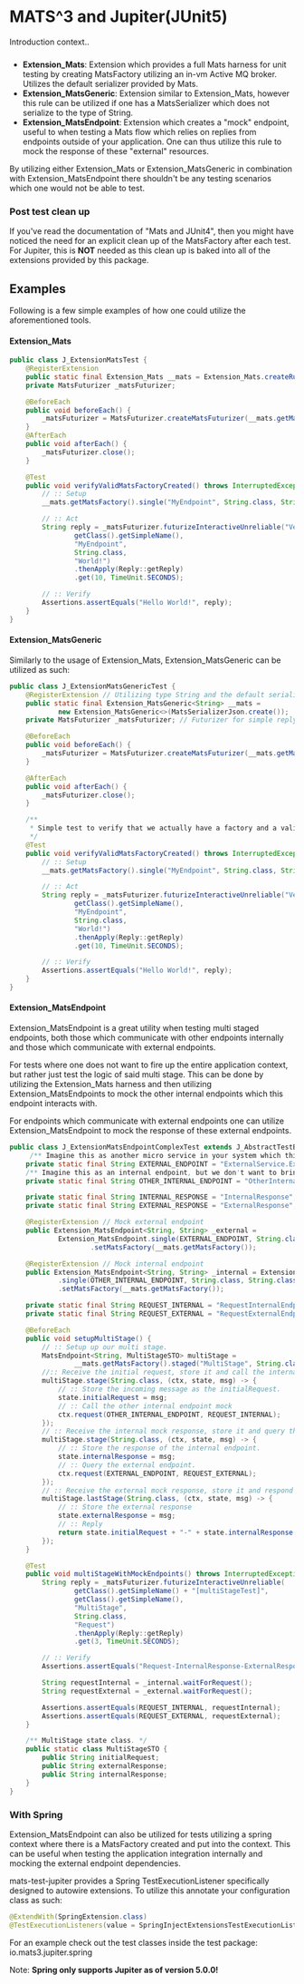 # MATS^3 and Jupiter(JUnit5)

Introduction context..

### 
* **Extension_Mats**: Extension which provides a full Mats harness for unit testing by creating MatsFactory utilizing an
in-vm Active MQ broker. Utilizes the default serializer provided by Mats.
* **Extension_MatsGeneric**: Extension similar to Extension_Mats, however this rule can be utilized if one has a MatsSerializer
which does not serialize to the type of String.
* **Extension_MatsEndpoint**: Extension which creates a "mock" endpoint, useful to when testing a Mats flow which relies on
replies from endpoints outside of your application. One can thus utilize this rule to mock the response of these 
"external" resources.

By utilizing either Extension_Mats or Extension_MatsGeneric in combination with Extension_MatsEndpoint there shouldn't 
be any testing scenarios which one would not be able to test. 

### Post test clean up
If you've read the documentation of "Mats and JUnit4", then you might have noticed the need for an explicit clean up of the
MatsFactory after each test. For Jupiter, this is **NOT** needed as this clean up is baked into all of
the extensions provided by this package.

## Examples
Following is a few simple examples of how one could utilize the aforementioned tools.

#### Extension_Mats

```java
public class J_ExtensionMatsTest {
    @RegisterExtension
    public static final Extension_Mats __mats = Extension_Mats.createRule();
    private MatsFuturizer _matsFuturizer;

    @BeforeEach
    public void beforeEach() {
        _matsFuturizer = MatsFuturizer.createMatsFuturizer(__mats.getMatsFactory(), this.getClass().getSimpleName());
    }
    @AfterEach
    public void afterEach() {
        _matsFuturizer.close();
    }

    @Test
    public void verifyValidMatsFactoryCreated() throws InterruptedException, ExecutionException, TimeoutException {
        // :: Setup
        __mats.getMatsFactory().single("MyEndpoint", String.class, String.class, (ctx, msg) -> "Hello " + msg);

        // :: Act
        String reply = _matsFuturizer.futurizeInteractiveUnreliable("VerifyValidMatsFactory",
                getClass().getSimpleName(),
                "MyEndpoint",
                String.class,
                "World!")
                .thenApply(Reply::getReply)
                .get(10, TimeUnit.SECONDS);

        // :: Verify
        Assertions.assertEquals("Hello World!", reply);
    }
}
```
#### Extension_MatsGeneric
Similarly to the usage of Extension_Mats, Extension_MatsGeneric can be utilized as such:
```java
public class J_ExtensionMatsGenericTest {
    @RegisterExtension // Utilizing type String and the default serializer, simply because I did not have another serializer implemented.
    public static final Extension_MatsGeneric<String> __mats =
            new Extension_MatsGeneric<>(MatsSerializerJson.create());
    private MatsFuturizer _matsFuturizer; // Futurizer for simple reply/request.

    @BeforeEach
    public void beforeEach() {
        _matsFuturizer = MatsFuturizer.createMatsFuturizer(__mats.getMatsFactory(), this.getClass().getSimpleName());
    }

    @AfterEach
    public void afterEach() {
        _matsFuturizer.close();
    }

    /**
     * Simple test to verify that we actually have a factory and a valid broker.
     */
    @Test
    public void verifyValidMatsFactoryCreated() throws InterruptedException, ExecutionException, TimeoutException {
        // :: Setup
        __mats.getMatsFactory().single("MyEndpoint", String.class, String.class, (ctx, msg) -> "Hello " + msg);

        // :: Act
        String reply = _matsFuturizer.futurizeInteractiveUnreliable("VerifyValidMatsFactory",
                getClass().getSimpleName(),
                "MyEndpoint",
                String.class,
                "World!")
                .thenApply(Reply::getReply)
                .get(10, TimeUnit.SECONDS);

        // :: Verify
        Assertions.assertEquals("Hello World!", reply);
    }
}
```

#### Extension_MatsEndpoint
Extension_MatsEndpoint is a great utility when testing multi staged endpoints, both those which communicate with other
endpoints internally and those which communicate with external endpoints.

For tests where one does not want to fire up the entire application context, but rather just test the
logic of said multi stage. This can be done by utilizing the Extension_Mats harness and then utilizing Extension_MatsEndpoints
to mock the other internal endpoints which this endpoint interacts with.

For endpoints which communicate with external endpoints one can utilize Extension_MatsEndpoint to mock the response of these
external endpoints.

```java
public class J_ExtensionMatsEndpointComplexTest extends J_AbstractTestBase {
     /** Imagine this as another micro service in your system which this multistage communicates with. */
    private static final String EXTERNAL_ENDPOINT = "ExternalService.ExternalHello";
    /** Imagine this as an internal endpoint, but we don't want to bring up the class which contains it. */
    private static final String OTHER_INTERNAL_ENDPOINT = "OtherInternal.OtherHello";

    private static final String INTERNAL_RESPONSE = "InternalResponse";
    private static final String EXTERNAL_RESPONSE = "ExternalResponse";

    @RegisterExtension // Mock external endpoint
    public Extension_MatsEndpoint<String, String> _external =
            Extension_MatsEndpoint.single(EXTERNAL_ENDPOINT, String.class, String.class, (ctx, msg) -> EXTERNAL_RESPONSE)
                    .setMatsFactory(__mats.getMatsFactory());

    @RegisterExtension // Mock internal endpoint
    public Extension_MatsEndpoint<String, String> _internal = Extension_MatsEndpoint
            .single(OTHER_INTERNAL_ENDPOINT, String.class, String.class, (ctx, msg) -> INTERNAL_RESPONSE)
            .setMatsFactory(__mats.getMatsFactory());

    private static final String REQUEST_INTERNAL = "RequestInternalEndpoint";
    private static final String REQUEST_EXTERNAL = "RequestExternalEndpoint";

    @BeforeEach
    public void setupMultiStage() {
        // :: Setup up our multi stage.
        MatsEndpoint<String, MultiStageSTO> multiStage =
                __mats.getMatsFactory().staged("MultiStage", String.class, MultiStageSTO.class);
        //:: Receive the initial request, store it and call the internal mock.
        multiStage.stage(String.class, (ctx, state, msg) -> {
            // :: Store the incoming message as the initialRequest.
            state.initialRequest = msg;
            // :: Call the other internal endpoint mock
            ctx.request(OTHER_INTERNAL_ENDPOINT, REQUEST_INTERNAL);
        });
        // :: Receive the internal mock response, store it and query the external mock endpoint.
        multiStage.stage(String.class, (ctx, state, msg) -> {
            // :: Store the response of the internal endpoint.
            state.internalResponse = msg;
            // :: Query the external endpoint.
            ctx.request(EXTERNAL_ENDPOINT, REQUEST_EXTERNAL);
        });
        // :: Receive the external mock response, store it and respond to the initial request.
        multiStage.lastStage(String.class, (ctx, state, msg) -> {
            // :: Store the external response
            state.externalResponse = msg;
            // :: Reply
            return state.initialRequest + "-" + state.internalResponse + "-" + msg;
        });
    }

    @Test
    public void multiStageWithMockEndpoints() throws InterruptedException, ExecutionException, TimeoutException {
        String reply = _matsFuturizer.futurizeInteractiveUnreliable(
                getClass().getSimpleName() + "[multiStageTest]",
                getClass().getSimpleName(),
                "MultiStage",
                String.class,
                "Request")
                .thenApply(Reply::getReply)
                .get(3, TimeUnit.SECONDS);

        // :: Verify
        Assertions.assertEquals("Request-InternalResponse-ExternalResponse", reply);

        String requestInternal = _internal.waitForRequest();
        String requestExternal = _external.waitForRequest();

        Assertions.assertEquals(REQUEST_INTERNAL, requestInternal);
        Assertions.assertEquals(REQUEST_EXTERNAL, requestExternal);
    }

    /** MultiStage state class. */
    public static class MultiStageSTO {
        public String initialRequest;
        public String externalResponse;
        public String internalResponse;
    }
}
```

### With Spring
Extension_MatsEndpoint can also be utilized for tests utilizing a spring context where there is a MatsFactory created and put
into the context. This can be useful when testing the application integration internally and mocking the external 
endpoint dependencies.

mats-test-jupiter provides a Spring TestExecutionListener specifically designed to autowire extensions. To utilize this
annotate your configuration class as such:
```java
@ExtendWith(SpringExtension.class)
@TestExecutionListeners(value = SpringInjectExtensionsTestExecutionListener.class, mergeMode = MergeMode.MERGE_WITH_DEFAULTS)
```
For an example check out the test classes inside the test package: io.mats3.jupiter.spring

Note: **Spring only supports Jupiter as of version 5.0.0!**